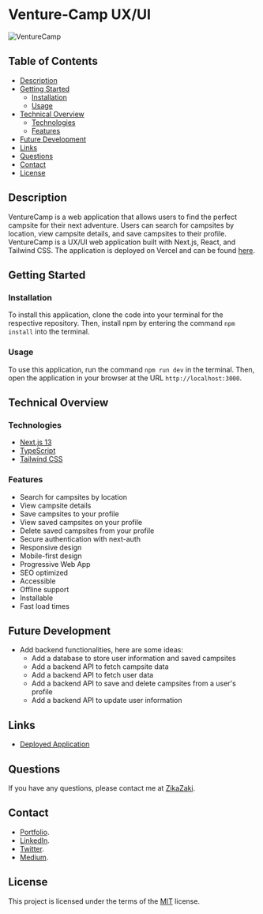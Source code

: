 # Venture-Camp UX/UI

![VentureCamp](/venturecamp-screenshot.png)

## Table of Contents

- [Description](#description)
- [Getting Started](#getting-started)
  - [Installation](#installation)
  - [Usage](#usage)
- [Technical Overview](#technical-overview)
  - [Technologies](#technologies)
  - [Features](#features)
- [Future Development](#future-development)
- [Links](#links)
- [Questions](#questions)
- [Contact](#contact)
- [License](#license)

## Description

VentureCamp is a web application that allows users to find the perfect campsite for their next adventure. Users can search for campsites by location, view campsite details, and save campsites to their profile. VentureCamp is a UX/UI web application built with Next.js, React, and Tailwind CSS. The application is deployed on Vercel and can be found [here](https://venture-camp.vercel.app/).

## Getting Started

### Installation

To install this application, clone the code into your terminal for the respective repository. Then, install npm by entering the command ```npm install```  into the terminal.

### Usage

To use this application, run the command ```npm run dev``` in the terminal. Then, open the application in your browser at the URL ```http://localhost:3000```.

## Technical Overview

### Technologies

- [Next.js 13](https://nextjs.org/)
- [TypeScript](https://www.typescriptlang.org/)
- [Tailwind CSS](https://tailwindcss.com/)

### Features

- Search for campsites by location
- View campsite details
- Save campsites to your profile
- View saved campsites on your profile
- Delete saved campsites from your profile
- Secure authentication with next-auth
- Responsive design
- Mobile-first design
- Progressive Web App
- SEO optimized
- Accessible
- Offline support
- Installable
- Fast load times

## Future Development

- Add backend functionalities, here are some ideas:
  - Add a database to store user information and saved campsites
  - Add a backend API to fetch campsite data
  - Add a backend API to fetch user data
  - Add a backend API to save and delete campsites from a user's profile
  - Add a backend API to update user information

## Links

- [Deployed Application](https://venture-camp.vercel.app/)

## Questions

If you have any questions, please contact me at [ZikaZaki](<mailto:zika.github@gmail.com>).

## Contact

- [Portfolio](https://zikazaki.com).
- [LinkedIn](https://www.linkedin.com/in/zikazaki/).
- [Twitter](https://twitter.com/ZakariyaKhamisi).
- [Medium](https://zikazaki.medium.com/).

## License

This project is licensed under the terms of the [MIT](https://opensource.org/licenses/MIT) license.
